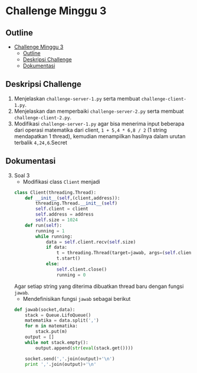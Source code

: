 # Challenge Minggu 3

## Outline
- [Challenge Minggu 3](#challenge-minggu-3)
    - [Outline](#outline)
    - [Deskripsi Challenge](#deskripsi-challenge)
    - [Dokumentasi](#dokumentasi)

## Deskripsi Challenge
1. Menjelaskan `challenge-server-1.py` serta membuat `challenge-client-1.py`.
2. Menjelaskan dan memperbaiki `challenge-server-2.py` serta membuat `challenge-client-2.py`.
3. Modifikasi `challenge-server-1.py` agar bisa menerima input beberapa dari operasi matematika dari client, 
`1 + 5,4 * 6,8 / 2` (1 string mendapatkan 1 thread), kemudian menampilkan hasilnya dalam urutan terbalik
`4,24,6`.Secret

## Dokumentasi
3. Soal 3
   - Modifikasi class `Client` menjadi 
    ```python
    class Client(threading.Thread):
        def __init__(self,(client,address)):
            threading.Thread.__init__(self)
            self.client = client
            self.address = address
            self.size = 1024
        def run(self):
            running = 1
            while running:
                data = self.client.recv(self.size)
                if data:
                    t = threading.Thread(target=jawab, args=(self.client,data))
                    t.start()
                else:
                    self.client.close()
                    running = 0
    ```
    Agar setiap string yang diterima dibuatkan thread baru dengan fungsi `jawab`.
   - Mendefinisikan fungsi `jawab` sebagai berikut
    ```python
    def jawab(socket,data):
        stack = Queue.LifoQueue()
        matematika = data.split(',')
        for m in matematika:
            stack.put(m)
        output = []
        while not stack.empty():
            output.append(str(eval(stack.get())))

        socket.send(','.join(output)+'\n')
        print ','.join(output)+'\n'
    ```